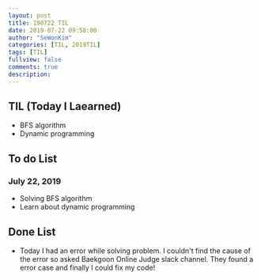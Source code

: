 ```yaml
---
layout: post
title: 190722 TIL
date: 2019-07-22 09:58:00
author: "SeWonKim"
categories: [TIL, 2019TIL]
tags: [TIL]
fullview: false
comments: true
description: 
---
```


## TIL (Today I Laearned)
* BFS algorithm
* Dynamic programming

## To do List 
### July 22, 2019
* Solving BFS algorithm
* Learn about dynamic programming

## Done List
* Today I had an error while solving problem. I couldn't find the cause of the error so asked Baekgoon Online Judge slack channel. They found a error case and finally I could fix my code! 
